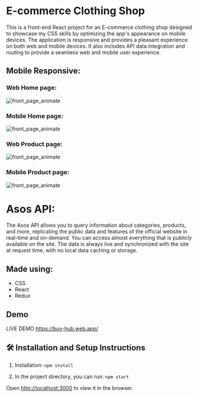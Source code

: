 # E-commerce Clothing Shop

This is a front-end React project for an E-commerce clothing shop designed to showcase my CSS skills by optimizing the app's appearance on mobile devices. The application is responsive and provides a pleasant experience on both web and mobile devices. It also includes API data integration and routing to provide a seamless web and mobile user experience.


## Mobile Responsive:

### Web Home page:
![front_page_animate](https://i.imgur.com/Sai9USz.png)
### Mobile Home page:
![front_page_animate](https://i.imgur.com/MikS3UF.png)
### Web Product page:
![front_page_animate](https://i.imgur.com/zEMiJJT.png)
### Mobile Product page:
![front_page_animate](https://i.imgur.com/bFz3RNu.png)

# Asos API:

The Asos API allows you to query information about categories, products, and more, replicating the public data and features of the official website in real-time and on-demand. You can access almost everything that is publicly available on the site. The data is always live and synchronized with the site at request time, with no local data caching or storage.

## Made using:

- CSS
- React
- Redux

## Demo

LIVE DEMO https://buy-hub.web.app/



## 🛠 Installation and Setup Instructions

1. Installation: `npm install`

2. In the project directory, you can run: `npm start`

Open [http://localhost:3000](http://localhost:3000) to view it in the browser.





